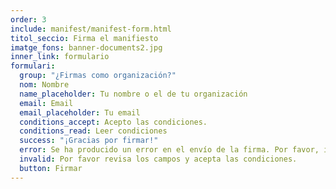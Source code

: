 ```yaml
---
order: 3
include: manifest/manifest-form.html
titol_seccio: Firma el manifiesto
imatge_fons: banner-documents2.jpg
inner_link: formulario
formulari:
  group: "¿Firmas como organización?"
  nom: Nombre
  name_placeholder: Tu nombre o el de tu organización
  email: Email
  email_placeholder: Tu email
  conditions_accept: Acepto las condiciones.
  conditions_read: Leer condiciones
  success: "¡Gracias por firmar!"
  error: Se ha producido un error en el envío de la firma. Por favor, inténtalo de nuevo en unos minutos.
  invalid: Por favor revisa los campos y acepta las condiciones.
  button: Firmar
---
```

